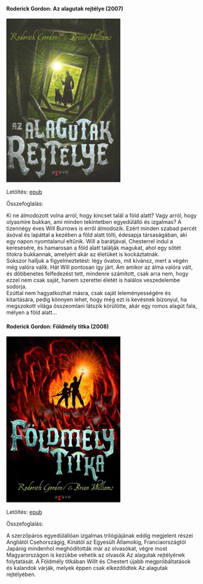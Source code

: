 #### <a name="id_971">Roderick Gordon: Az alagutak rejtélye (2007)</a>
<img src="https://github.com/BercziSandor/calibre_lib/raw/main/Roderick%20Gordon/Az%20alagutak%20rejtelye%20%28971%29/cover.jpg" alt="cover" width="300"/>

Letöltés: [epub](https://github.com/BercziSandor/calibre_lib/raw/main/Roderick%20Gordon/Az%20alagutak%20rejtelye%20%28971%29/Az%20alagutak%20rejtelye%20-%20Roderick%20Gordon.epub)

Összefoglalás:
<div>
<p>Ki ​ne álmodozott volna arról, hogy kincset talál a föld alatt? Vagy arról, hogy olyasmire bukkan, ami minden tekintetben egyedülálló és izgalmas? A tizennégy éves Will Burrows is erről álmodozik. Ezért minden szabad percét ásóval és lapáttal a kezében a föld alatt tölti, édesapja társaságában, aki egy napon nyomtalanul eltűnik. Will a barátjával, Chesterrel indul a keresésére, és hamarosan a föld alatt találják magukat, ahol egy sötét titokra bukkannak, amelyért akár az életüket is kockáztatnák. <br>Sokszor halljuk a figyelmeztetést: légy óvatos, mit kívánsz, mert a végén még valóra válik. Hát Will pontosan így járt. Ám amikor az álma valóra vált, és döbbenetes felfedezést tett, mindenre számított, csak arra nem, hogy ezzel nem csak saját, hanem szerettei életét is halálos veszedelembe sodorja.<br>Ezúttal nem hagyatkozhat másra, csak saját leleményességére és kitartására, pedig könnyen lehet, hogy még ezt is kevésnek bizonyul, ha megszokott világa összeomlani látszik körülötte, akár egy romos alagút fala, mélyen a föld alatt…</p></div>

#### <a name="id_974">Roderick Gordon: Földmély titka (2008)</a>
<img src="https://github.com/BercziSandor/calibre_lib/raw/main/Roderick%20Gordon/Foldmely%20Titka%20%28974%29/cover.jpg" alt="cover" width="300"/>

Letöltés: [epub](https://github.com/BercziSandor/calibre_lib/raw/main/Roderick%20Gordon/Foldmely%20Titka%20%28974%29/Foldmely%20Titka%20-%20Roderick%20Gordon.epub)

Összefoglalás:
<div>
<p>A szerzőpáros egyedülállóan izgalmas trilógiájának eddig megjelent részei Angliától Csehországig, Kínától az Egyesült Államokig, Franciaországtól Japánig mindenhol meghódították már az olvasókat, végre most Magyarországon is kezükbe vehetik az olvasók Az alagutak rejtélyének folytatását. A Földmély titkában Willt és Chestert újabb megpróbáltatások és kalandok várják, melyek éppen csak elkezdődtek Az alagutak rejtélyében.</p></div>

